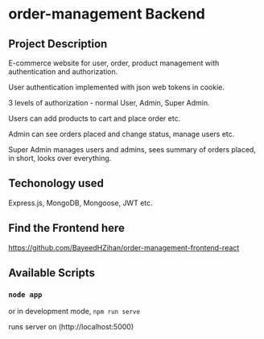 # order-management Backend

## Project Description

E-commerce website for user, order, product management with authentication and authorization.

User authentication implemented with json web tokens in cookie. 

3 levels of authorization - normal User, Admin, Super Admin.

Users can add products to cart and place order etc.

Admin can see orders placed and change status, manage users etc.

Super Admin manages users and admins, sees summary of orders placed, in short, looks over everything.

## Techonology used

Express.js, MongoDB, Mongoose, JWT etc. 

## Find the Frontend here

https://github.com/BayeedHZihan/order-management-frontend-react

## Available Scripts

### `node app`

or in development mode, `npm run serve`

runs server on (http://localhost:5000)
